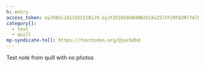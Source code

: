 ```yaml
---
h: entry
access_token: eyJhbGciOiJIUzI1NiJ9.eyJtZSI6Imh0dHBzOi8vZ2lhY29tb2RlYmlkZGEuY29tLyIsInNjb3BlIjoiY3JlYXRlIHVwZGF0ZSBtZWRpYSBwcm9maWxlIiwiZXhwIjoxNzMyMzYyODQwLCJpYXQiOjE3MzIxMDM2NDAsImlzcyI6Imh0dHBzOi8vbWljcm9wdWIuZmx5LmRldiJ9.eHi2acVN2nnXoDkZtzPLDYUr-dFFHcYP02209v4CnVs
category[]:
  - test
  - quill
mp-syndicate-to[]: https://fosstodon.org/@jackdbd
---
```


Test note from quill with no photos